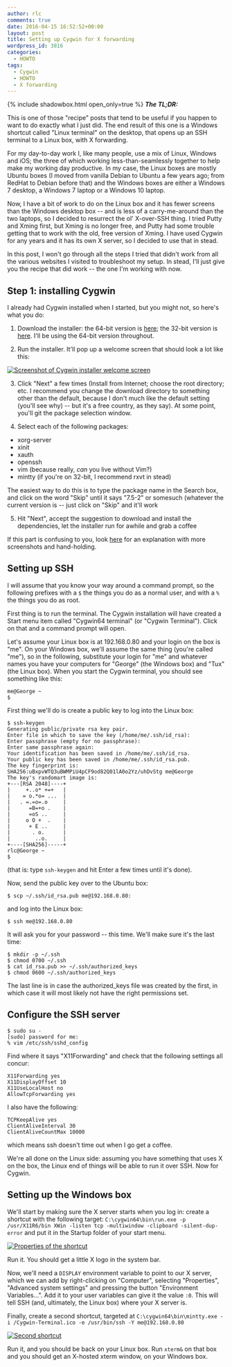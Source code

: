```yaml
---
author: rlc
comments: true
date: 2016-04-15 16:52:52+00:00
layout: post
title: Setting up Cygwin for X forwarding
wordpress_id: 3816
categories:
  - HOWTO
tags:
  - Cygwin
  - HOWTO
  - X forwarding
---
```


{% include shadowbox.html open_only=true %}
<b><i>The TL;DR:</i></b><br/>

This is one of those "recipe" posts that tend to be useful if you happen to want to do exactly what I just did. The end result of this one is a Windows shortcut called "Linux terminal" on the desktop, that opens up an SSH terminal to a Linux box, with X forwarding.

</div>
<!--more-->
For my day-to-day work I, like many people, use a mix of Linux, Windows and iOS; the three of which working less-than-seamlessly together to help make my working day productive. In my case, the Linux boxes are mostly Ubuntu boxes (I moved from vanilla Debian to Ubuntu a few years ago; from RedHat to Debian before that) and the Windows boxes are either a Windows 7 desktop, a Windows 7 laptop or a Windows 10 laptop.

Now, I have a bit of work to do on the Linux box and it has fewer screens than the Windows desktop box -- and is less of a carry-me-around than the two laptops, so I decided to resurrect the ol' X-over-SSH thing. I tried Putty and Xming first, but Xming is no longer free, and Putty had some trouble getting that to work with the old, free version of Xming. I have used Cygwin for any years and it has its own X server, so I decided to use that in stead.

In this post, I won't go through all the steps I tried that didn't work from all the various websites I visited to troubleshoot my setup. In stead, I'll just give you the recipe that did work -- the one I'm working with now.

## Step 1: installing Cygwin

I already had Cygwin installed when I started, but you might not, so here's what you do:

1. Download the installer: the 64-bit version is [here](http://cygwin.com/setup-x86_64.exe); the 32-bit version is [here](http://cygwin.com/setup-x86.exe). I'll be using the 64-bit version throughout.

2. Run the installer. It'll pop up a welcome screen that should look a lot like this:

[![Screenshot of Cygwin installer welcome screen](/assets/2016/04/screenshot.png)](/assets/2016/04/screenshot.png)

3. Click "Next" a few times (Install from Internet; choose the root directory; etc. I recommend you change the download directory to something other than the default, because I don't much like the default setting (you'll see why) -- but it's a free country, as they say). At some point, you'll git the package selection window.

4. Select each of the following packages:

- xorg-server
- xinit
- xauth
- openssh
- vim (because really, _can_ you live without Vim?)
- mintty (if you're on 32-bit, I recommend rxvt in stead)

The easiest way to do this is to type the package name in the Search box, and click on the word "Skip" until it says "7.5-2" or somesuch (whatever the current version is -- just click on "Skip" and it'll work

5. Hit "Next", accept the suggestion to download and install the dependencies, let the installer run for awhile and grab a coffee

If this part is confusing to you, look [here](http://x.cygwin.com/docs/ug/setup-cygwin-x-installing.html) for an explanation with more screenshots and hand-holding.

## Setting up SSH

I will assume that you know your way around a command prompt, so the following prefixes with a `$` the things you do as a normal user, and with a `%` the things you do as root.

First thing is to run the terminal. The Cygwin installation will have created a Start menu item called "Cygwin64 terminal" (or "Cygwin Terminal"). Click on that and a command prompt will open.

Let's assume your Linux box is at 192.168.0.80 and your login on the box is "me". On your Windows box, we'll assume the same thing (you're called "me"), so in the following, substitute your login for "me" and whatever names you have your computers for "George" (the Windows box) and "Tux" (the Linux box). When you start the Cygwin terminal, you should see something like this:

    me@George ~
    $

First thing we'll do is create a public key to log into the Linux box:

    $ ssh-keygen
    Generating public/private rsa key pair.
    Enter file in which to save the key (/home/me/.ssh/id_rsa):
    Enter passphrase (empty for no passphrase):
    Enter same passphrase again:
    Your identification has been saved in /home/me/.ssh/id_rsa.
    Your public key has been saved in /home/me/.ssh/id_rsa.pub.
    The key fingerprint is:
    SHA256:uBxpvWTQ3uBWMPiU4pCF9od82Q01lA0o2Yz/uhDvStg me@George
    The key's randomart image is:
    +---[RSA 2048]----+
    |     +..o* +=+   |
    |    = o.*o= ...  |
    |   . =.=o=.o     |
    |      =B=+o .    |
    |      =oS ..     |
    |     o O +  .    |
    |      + E ..     |
    |       . o.      |
    |        ..o.     |
    +----[SHA256]-----+
    rlc@George ~
    $

(that is: type `ssh-keygen` and hit Enter a few times until it's done).

Now, send the public key over to the Ubuntu box:

    $ scp ~/.ssh/id_rsa.pub me@192.168.0.80:

and log into the Linux box:

    $ ssh me@192.168.0.80

It will ask you for your password -- this time. We'll make sure it's the last time:

    $ mkdir -p ~/.ssh
    $ chmod 0700 ~/.ssh
    $ cat id_rsa.pub >> ~/.ssh/authorized_keys
    $ chmod 0600 ~/.ssh/authorized_keys

The last line is in case the authorized_keys file was created by the first, in which case it will most likely not have the right permissions set.

## Configure the SSH server

    $ sudo su -
    [sudo] password for me:
    % vim /etc/ssh/sshd_config

Find where it says "X11Forwarding" and check that the following settings all concur:

    X11Forwarding yes
    X11DisplayOffset 10
    X11UseLocalHost no
    AllowTcpForwarding yes

I also have the following:

    TCPKeepAlive yes
    ClientAliveInterval 30
    ClientAliveCountMax 10000

which means ssh doesn't time out when I go get a coffee.

We're all done on the Linux side: assuming you have something that uses X on the box, the Linux end of things will be able to run it over SSH. Now for Cygwin.

## Setting up the Windows box

We'll start by making sure the X server starts when you log in: create a shortcut with the following target:
`C:\cygwin64\bin\run.exe -p /usr/X11R6/bin XWin -listen tcp -multiwindow -clipboard -silent-dup-error`
and put it in the Startup folder of your start menu.

[![Properties of the shortcut](/assets/2016/04/screenshot-1.png)](/assets/2016/04/screenshot-1.png)

Run it. You should get a little X logo in the system bar.

Now, we'll need a `DISPLAY` environment variable to point to our X server, which we can add by right-clicking on "Computer", selecting "Properties", "Advanced system settings" and pressing the button "Environment Variables...". Add it to your user variables can give it the value `:0`. This will tell SSH (and, ultimately, the Linux box) where your X server is.

Finally, create a second shortcut, targeted at `C:\cygwin64\bin\mintty.exe -i /Cygwin-Terminal.ico -e /usr/bin/ssh -Y me@192.168.0.80`

[![Second shortcut](/assets/2016/04/screenshot-2.png)](/assets/2016/04/screenshot-2.png)

Run it, and you should be back on your Linux box. Run `xterm&` on that box and you should get an X-hosted xterm window, on your Windows box.
